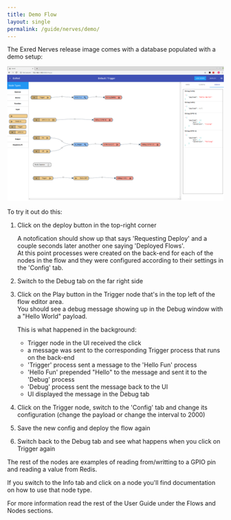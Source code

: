 ```yaml
---
title: Demo Flow
layout: single
permalink: /guide/nerves/demo/
---
```


The Exred Nerves release image comes with a database populated with a demo setup:

![demo](/assets/images/exred-nerves-demo-1.png)

To try it out do this:

1. Click on the deploy button in the top-right corner

    A notofication should show up that says 'Requesting Deploy' and a couple seconds later another one saying 'Deployed Flows'.  
    At this point processes were created on the back-end for each of the nodes in the flow and they were configured according to their settings in the 'Config' tab.

2. Switch to the Debug tab on the far right side
3. Click on the Play button in the Trigger node that's in the top left of the flow editor area.  
    You should see a debug message showing up in the Debug window with a "Hello World" payload.

    This is what happened in the background:
    - Trigger node in the UI received the click
    - a message was sent to the corresponding Trigger process that runs on the back-end
    - 'Trigger' process sent a message to the 'Hello Fun' process
    - 'Hello Fun' prepended "Hello" to the message and sent it to the 'Debug' process
    - 'Debug' process sent the message back to the UI
    - UI displayed the message in the Debug tab

4. Click on the Trigger node, switch to the 'Config' tab and change its configuration (change the payload or change the interval to 2000)
5. Save the new config and deploy the flow again
6. Switch back to the Debug tab and see what happens when you click on Trigger again


The rest of the nodes are examples of reading from/writting to a GPIO pin and reading a value from Redis.

If you switch to the Info tab and click on a node you'll find documentation on how to use that node type.

For more information read the rest of the User Guide under the Flows and Nodes sections.

